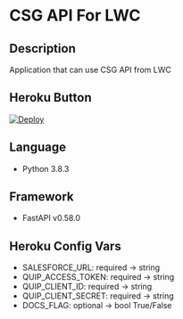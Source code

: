 # CSG API For LWC

## Description
Application that can use CSG API from LWC

## Heroku Button
[![Deploy](https://www.herokucdn.com/deploy/button.png)](https://heroku.com/deploy)

## Language
- Python 3.8.3

## Framework
- FastAPI v0.58.0

## Heroku Config Vars
- SALESFORCE_URL: required -> string
- QUIP_ACCESS_TOKEN: required -> string
- QUIP_CLIENT_ID: required -> string
- QUIP_CLIENT_SECRET: required -> string
- DOCS_FLAG: optional -> bool True/False

